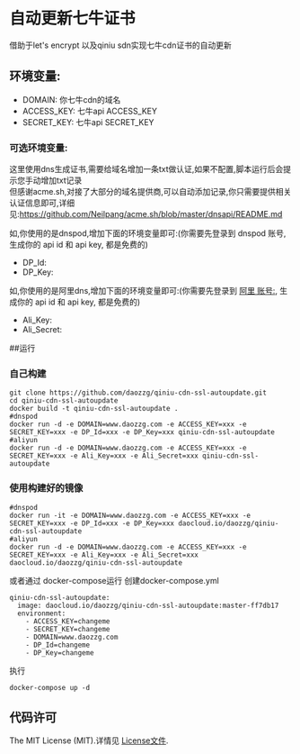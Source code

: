 # 自动更新七牛证书
借助于let's encrypt 以及qiniu sdn实现七牛cdn证书的自动更新

## 环境变量:
- DOMAIN: 你七牛cdn的域名
- ACCESS_KEY: 七牛api ACCESS_KEY
- SECRET_KEY: 七牛api SECRET_KEY

### 可选环境变量:
这里使用dns生成证书,需要给域名增加一条txt做认证,如果不配置,脚本运行后会提示您手动增加txt记录  
但感谢acme.sh,对接了大部分的域名提供商,可以自动添加记录,你只需要提供相关认证信息即可,详细见:https://github.com/Neilpang/acme.sh/blob/master/dnsapi/README.md  

如,你使用的是dnspod,增加下面的环境变量即可:(你需要先登录到 dnspod 账号, 生成你的 api id 和 api key, 都是免费的)
- DP_Id: 
- DP_Key: 

如,你使用的是阿里dns,增加下面的环境变量即可:(你需要先登录到 [阿里 账号:](https://ak-console.aliyun.com/#/accesskey), 生成你的 api id 和 api key, 都是免费的)
- Ali_Key: 
- Ali_Secret: 

##运行
### 自己构建
```
git clone https://github.com/daozzg/qiniu-cdn-ssl-autoupdate.git
cd qiniu-cdn-ssl-autoupdate
docker build -t qiniu-cdn-ssl-autoupdate .
#dnspod
docker run -d -e DOMAIN=www.daozzg.com -e ACCESS_KEY=xxx -e SECRET_KEY=xxx -e DP_Id=xxx -e DP_Key=xxx qiniu-cdn-ssl-autoupdate
#aliyun
docker run -d -e DOMAIN=www.daozzg.com -e ACCESS_KEY=xxx -e SECRET_KEY=xxx -e Ali_Key=xxx -e Ali_Secret=xxx qiniu-cdn-ssl-autoupdate
```

### 使用构建好的镜像
```
#dnspod
docker run -it -e DOMAIN=www.daozzg.com -e ACCESS_KEY=xxx -e SECRET_KEY=xxx -e DP_Id=xxx -e DP_Key=xxx daocloud.io/daozzg/qiniu-cdn-ssl-autoupdate
#aliyun
docker run -d -e DOMAIN=www.daozzg.com -e ACCESS_KEY=xxx -e SECRET_KEY=xxx -e Ali_Key=xxx -e Ali_Secret=xxx daocloud.io/daozzg/qiniu-cdn-ssl-autoupdate
```
或者通过 docker-compose运行 
创建docker-compose.yml  
```
qiniu-cdn-ssl-autoupdate:
  image: daocloud.io/daozzg/qiniu-cdn-ssl-autoupdate:master-ff7db17
  environment:
    - ACCESS_KEY=changeme
    - SECRET_KEY=changeme
    - DOMAIN=www.daozzg.com
    - DP_Id=changeme
    - DP_Key=changeme
```
执行  
```
docker-compose up -d
```

## 代码许可

The MIT License (MIT).详情见 [License文件](https://github.com/qiniu/python-sdk/blob/master/LICENSE).